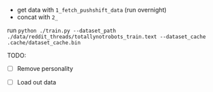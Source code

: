 - get data with `1_fetch_pushshift_data` (run overnight)
- concat with `2_`

run
`python ./train.py --dataset_path ./data/reddit_threads/totallynotrobots_train.text --dataset_cache .cache/dataset_cache.bin`

TODO:
- [ ] Remove personality
- [ ] Load out data


